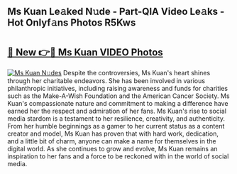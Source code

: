 ## Ms Kuan Le𝚊ked N𝚞de - Part-QlA Video Le𝚊ks - Hot Onlyf𝚊ns Photos R5Kws

# <h2><a href="http://ac27758.deff.icu/?id=Ms+Kuan">🔗 New 👉🔴 Ms Kuan VIDEO Photos</a></h2>

[![Ms Kuan N𝚞des](https://i.imgur.com/rIISA9y.gif)](http://ac27758.deff.icu/?id=Ms+Kuan)
Despite the controversies, Ms Kuan's heart shines through her charitable endeavors. She has been involved in various philanthropic initiatives, including raising awareness and funds for charities such as the Make-A-Wish Foundation and the American Cancer Society. Ms Kuan's compassionate nature and commitment to making a difference have earned her the respect and admiration of her fans. Ms Kuan's rise to social media stardom is a testament to her resilience, creativity, and authenticity. From her humble beginnings as a gamer to her current status as a content creator and model, Ms Kuan has proven that with hard work, dedication, and a little bit of charm, anyone can make a name for themselves in the digital world. As she continues to grow and evolve, Ms Kuan remains an inspiration to her fans and a force to be reckoned with in the world of social media.
